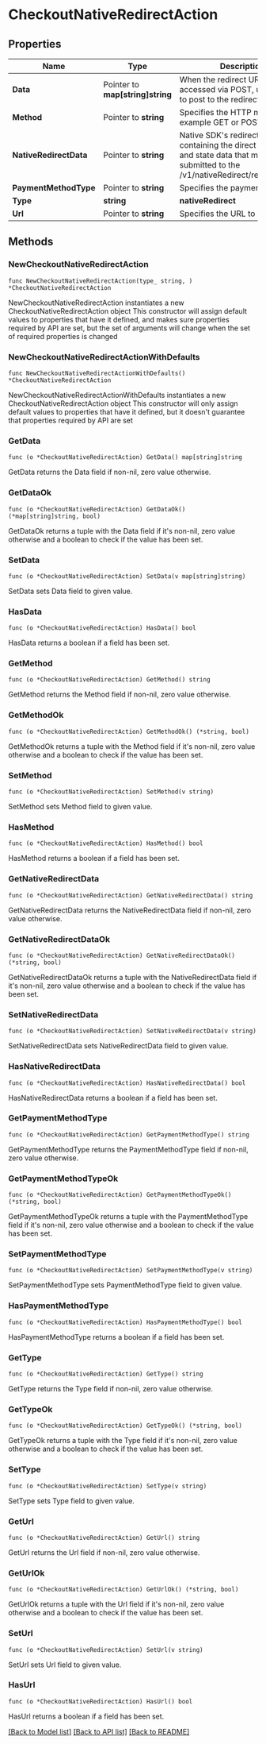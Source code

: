 # CheckoutNativeRedirectAction

## Properties

Name | Type | Description | Notes
------------ | ------------- | ------------- | -------------
**Data** | Pointer to **map[string]string** | When the redirect URL must be accessed via POST, use this data to post to the redirect URL. | [optional] 
**Method** | Pointer to **string** | Specifies the HTTP method, for example GET or POST. | [optional] 
**NativeRedirectData** | Pointer to **string** | Native SDK&#39;s redirect data containing the direct issuer link and state data that must be submitted to the /v1/nativeRedirect/redirectResult. | [optional] 
**PaymentMethodType** | Pointer to **string** | Specifies the payment method. | [optional] 
**Type** | **string** | **nativeRedirect** | 
**Url** | Pointer to **string** | Specifies the URL to redirect to. | [optional] 

## Methods

### NewCheckoutNativeRedirectAction

`func NewCheckoutNativeRedirectAction(type_ string, ) *CheckoutNativeRedirectAction`

NewCheckoutNativeRedirectAction instantiates a new CheckoutNativeRedirectAction object
This constructor will assign default values to properties that have it defined,
and makes sure properties required by API are set, but the set of arguments
will change when the set of required properties is changed

### NewCheckoutNativeRedirectActionWithDefaults

`func NewCheckoutNativeRedirectActionWithDefaults() *CheckoutNativeRedirectAction`

NewCheckoutNativeRedirectActionWithDefaults instantiates a new CheckoutNativeRedirectAction object
This constructor will only assign default values to properties that have it defined,
but it doesn't guarantee that properties required by API are set

### GetData

`func (o *CheckoutNativeRedirectAction) GetData() map[string]string`

GetData returns the Data field if non-nil, zero value otherwise.

### GetDataOk

`func (o *CheckoutNativeRedirectAction) GetDataOk() (*map[string]string, bool)`

GetDataOk returns a tuple with the Data field if it's non-nil, zero value otherwise
and a boolean to check if the value has been set.

### SetData

`func (o *CheckoutNativeRedirectAction) SetData(v map[string]string)`

SetData sets Data field to given value.

### HasData

`func (o *CheckoutNativeRedirectAction) HasData() bool`

HasData returns a boolean if a field has been set.

### GetMethod

`func (o *CheckoutNativeRedirectAction) GetMethod() string`

GetMethod returns the Method field if non-nil, zero value otherwise.

### GetMethodOk

`func (o *CheckoutNativeRedirectAction) GetMethodOk() (*string, bool)`

GetMethodOk returns a tuple with the Method field if it's non-nil, zero value otherwise
and a boolean to check if the value has been set.

### SetMethod

`func (o *CheckoutNativeRedirectAction) SetMethod(v string)`

SetMethod sets Method field to given value.

### HasMethod

`func (o *CheckoutNativeRedirectAction) HasMethod() bool`

HasMethod returns a boolean if a field has been set.

### GetNativeRedirectData

`func (o *CheckoutNativeRedirectAction) GetNativeRedirectData() string`

GetNativeRedirectData returns the NativeRedirectData field if non-nil, zero value otherwise.

### GetNativeRedirectDataOk

`func (o *CheckoutNativeRedirectAction) GetNativeRedirectDataOk() (*string, bool)`

GetNativeRedirectDataOk returns a tuple with the NativeRedirectData field if it's non-nil, zero value otherwise
and a boolean to check if the value has been set.

### SetNativeRedirectData

`func (o *CheckoutNativeRedirectAction) SetNativeRedirectData(v string)`

SetNativeRedirectData sets NativeRedirectData field to given value.

### HasNativeRedirectData

`func (o *CheckoutNativeRedirectAction) HasNativeRedirectData() bool`

HasNativeRedirectData returns a boolean if a field has been set.

### GetPaymentMethodType

`func (o *CheckoutNativeRedirectAction) GetPaymentMethodType() string`

GetPaymentMethodType returns the PaymentMethodType field if non-nil, zero value otherwise.

### GetPaymentMethodTypeOk

`func (o *CheckoutNativeRedirectAction) GetPaymentMethodTypeOk() (*string, bool)`

GetPaymentMethodTypeOk returns a tuple with the PaymentMethodType field if it's non-nil, zero value otherwise
and a boolean to check if the value has been set.

### SetPaymentMethodType

`func (o *CheckoutNativeRedirectAction) SetPaymentMethodType(v string)`

SetPaymentMethodType sets PaymentMethodType field to given value.

### HasPaymentMethodType

`func (o *CheckoutNativeRedirectAction) HasPaymentMethodType() bool`

HasPaymentMethodType returns a boolean if a field has been set.

### GetType

`func (o *CheckoutNativeRedirectAction) GetType() string`

GetType returns the Type field if non-nil, zero value otherwise.

### GetTypeOk

`func (o *CheckoutNativeRedirectAction) GetTypeOk() (*string, bool)`

GetTypeOk returns a tuple with the Type field if it's non-nil, zero value otherwise
and a boolean to check if the value has been set.

### SetType

`func (o *CheckoutNativeRedirectAction) SetType(v string)`

SetType sets Type field to given value.


### GetUrl

`func (o *CheckoutNativeRedirectAction) GetUrl() string`

GetUrl returns the Url field if non-nil, zero value otherwise.

### GetUrlOk

`func (o *CheckoutNativeRedirectAction) GetUrlOk() (*string, bool)`

GetUrlOk returns a tuple with the Url field if it's non-nil, zero value otherwise
and a boolean to check if the value has been set.

### SetUrl

`func (o *CheckoutNativeRedirectAction) SetUrl(v string)`

SetUrl sets Url field to given value.

### HasUrl

`func (o *CheckoutNativeRedirectAction) HasUrl() bool`

HasUrl returns a boolean if a field has been set.


[[Back to Model list]](../README.md#documentation-for-models) [[Back to API list]](../README.md#documentation-for-api-endpoints) [[Back to README]](../README.md)


